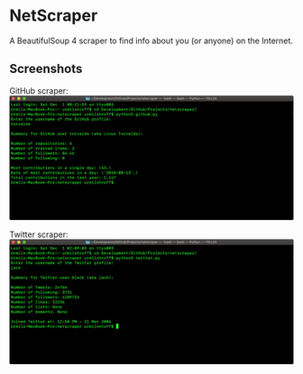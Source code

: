 # NetScraper

A BeautifulSoup 4 scraper to find info about you (or anyone) on the Internet.

## Screenshots
GitHub scraper:
![GitHub scraper](screenshots/github.png)

Twitter scraper:
![Twitter scraper](screenshots/twitter.png)